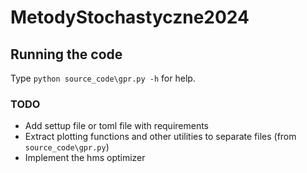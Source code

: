 # MetodyStochastyczne2024

## Running the code
Type `python source_code\gpr.py -h` for help.

### TODO

- Add settup file or toml file with requirements
- Extract plotting functions and other utilities to separate files (from `source_code\gpr.py`)
- Implement the hms optimizer
